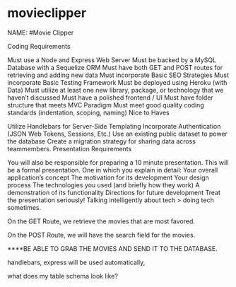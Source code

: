# movieclipper

NAME: #Movie Clipper

Coding Requirements

Must use a Node and Express Web Server
Must be backed by a MySQL Database with a Sequelize ORM
Must have both GET and POST routes for retrieving and adding new data
Must incorporate Basic SEO Strategies
Must incorporate Basic Testing Framework
Must be deployed using Heroku (with Data)
Must utilize at least one new library, package, or technology that we haven’t discussed
Must have a polished frontend / UI
Must have folder structure that meets MVC Paradigm
Must meet good quality coding standards (indentation, scoping, naming)
Nice to Haves

Utilize Handlebars for Server-Side Templating
Incorporate Authentication (JSON Web Tokens, Sessions, Etc.)
Use an existing public dataset to power the database
Create a migration strategy for sharing data across teammembers.
Presentation Requirements

You will also be responsible for preparing a 10 minute presentation.
This will be a formal presentation.
One in which you explain in detail:
Your overall application’s concept
The motivation for its development
Your design process
The technologies you used (and briefly how they work)
A demonstration of its functionality
Directions for future development
Treat the presentation seriously!
Talking intelligently about tech > doing tech sometimes.

On the GET Route, we retrieve the movies that are most favored.

On the POST Route, we will have the search field for the movies. 



****BE ABLE TO GRAB THE MOVIES AND SEND IT TO THE DATABASE. 

handlebars, express will be used automatically, 

what does my table schema look like?

